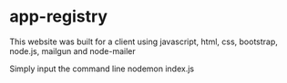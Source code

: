 # app-registry
This website was built for a client using javascript, html, css, bootstrap, node.js, mailgun and node-mailer

Simply input the command line nodemon index.js
